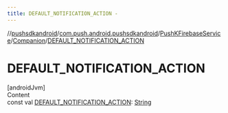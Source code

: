 ```yaml
---
title: DEFAULT_NOTIFICATION_ACTION -
---
```

//[pushsdkandroid](../../../index.md)/[com.push.android.pushsdkandroid](../../index.md)/[PushKFirebaseService](../index.md)/[Companion](index.md)/[DEFAULT_NOTIFICATION_ACTION](-d-e-f-a-u-l-t_-n-o-t-i-f-i-c-a-t-i-o-n_-a-c-t-i-o-n.md)



# DEFAULT_NOTIFICATION_ACTION  
[androidJvm]  
Content  
const val [DEFAULT_NOTIFICATION_ACTION](-d-e-f-a-u-l-t_-n-o-t-i-f-i-c-a-t-i-o-n_-a-c-t-i-o-n.md): [String](https://kotlinlang.org/api/latest/jvm/stdlib/kotlin/-string/index.html)  



